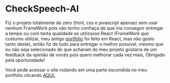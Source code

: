 # CheckSpeech-AI

<p>
    Fiz o projeto totalmente do zero (html, css e javascript apenas) sem usar nenhum FrameWork pois não tenho confiaça de que iria conseguir entregar a tempo ou com tanta qualidade se utilizasse React (FrameWork que costumo utilizar, meu antigo <a href="">portfolio</a> foi feito em React, mas não gosto tanto deste), então fiz de tudo para entregar o melhor possivel, mesmo que eu não seja selecionado do que acharam do meu projeto gostaria de um feedback da opinião de vocês pois quero melhorar cada vez mais, Obrigado pela oportunidade!
</p>

<p>
    Você pode acessar o site rodando em uma parte escondida no meu portfolio clicando <a href="https://bruno9407.github.io/Portifolio/projetos/checkspeech/">AQUI.</a>
<p>